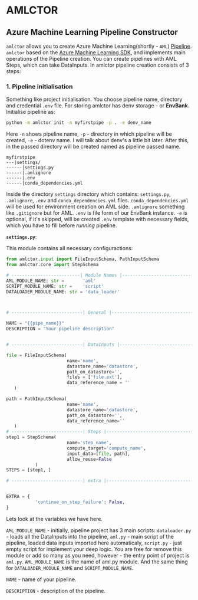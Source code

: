 # AMLCTOR

## Azure Machine Learning Pipeline Constructor

`amlctor` allows you to create Azure Machine Learning(shortly - `AML`)  [Pipeline](https://learn.microsoft.com/en-us/azure/machine-learning/concept-ml-pipelines?view=azureml-api-2). `amlctor` based on the [Azure Machine Learning SDK](https://learn.microsoft.com/en-us/azure/machine-learning/v1/how-to-create-machine-learning-pipelines?view=azureml-api-1&preserve-view=true), and implements main operations of the Pipeline creation. You can create pipelines with AML Steps, which can take DataInputs.
In amlctor pipeline creation consists of 3 steps:

### 1. Pipeline initialisation

Something like project initialisation. You choose pipeline name, directory and credential `.env` file. For storing amlctor has denv storage - or **EnvBank**. Initialise pipeline as:

```bash
python -m amlctor init -n myfirstpipe -p . -e denv_name
```

Here `-n` shows pipeline name, `-p` - directory in which pipeline will be created, `-e` - dotenv name. I will talk about denv's a little bit later. After this, in the passed directory will be created named as pipeline passed name.

```directory
myfirstpipe
---|settings/
------|settings.py
------|.amlignore
------|.env
------|conda_dependencies.yml
```

 Inside the directory `settings` directory which contains: `settings.py`, `.amlignore`, `.env` and `conda_dependencies.yml` files. `conda_dependencies.yml` will be used for environment creation on AML side. `.amlignore` something like `.gitignore` but for AML. `.env` is file form of our EnvBank instance. `-e` is optional, if it's skipped, will be created `.env` template with necessary fields, which you have to fill before *running* pipeline.

 **`settings.py`**:

 This module contains all necessary configuractions:

 ```python
from amlctor.input import FileInputSchema, PathInputSchema
from amlctor.core import StepSchema

# --------------------------| Module Names |----------------------------
AML_MODULE_NAME: str =       'aml'
SCRIPT_MODULE_NAME: str =    'script'
DATALOADER_MODULE_NAME: str = 'data_loader'



# ---------------------------| General |---------------------------------

NAME = "{{pipe_name}}"
DESCRIPTION = "Your pipeline description"


# ---------------------------| DataInputs |-------------------------------

file = FileInputSchema(
                        name='name', 
                        datastore_name='datastore', 
                        path_on_datastore='', 
                        files = ['file.ext'], 
                        data_reference_name = ''
    )

path = PathInputSchema(
                        name='name', 
                        datastore_name='datastore', 
                        path_on_datastore='',
                        data_reference_name=''
    )
# ---------------------------| Steps |---------------------------------
step1 = StepSchema(
                        name='step_name', 
                        compute_target='compute_name', 
                        input_data=[file, path], 
                        allow_reuse=False
            )
STEPS = [step1, ]

# ---------------------------| extra |---------------------------------


EXTRA = {
            'continue_on_step_failure': False,
}
 ```

Lets look at the variables we have here.

`AML_MODULE_NAME` - initially, pipeline project has 3 main scripts: `dataloader.py` - loads all the DataInputs into the pipeline, `aml.py` - main script of the pipeline, loaded data inputs imported here automaticaly, `script.py` - just empty script for implement your deep logic. You are free for remove this module or add so many as you need, however - the entry point of project is `aml.py`. `AML_MODULE_NAME` is the name of aml.py module. And the same thing for `DATALOADER_MODULE_NAME` and `SCRIPT_MODULE_NAME`.

`NAME` - name of your pipeline.

`DESCRIPTION` - description of the pipeline.

